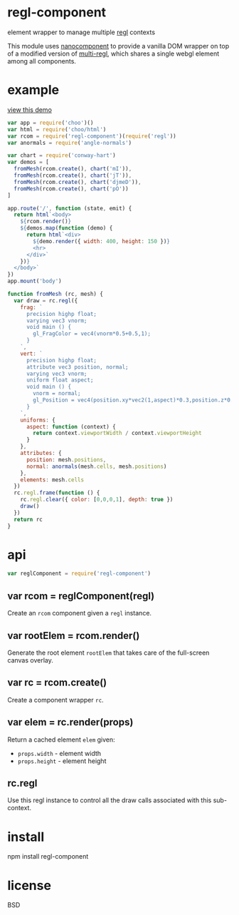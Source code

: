 # regl-component

element wrapper to manage multiple [regl][] contexts

This module uses [nanocomponent][] to provide a vanilla DOM wrapper on top of a
modified version of [multi-regl][], which shares a single webgl element among
all components.

[regl]: http://regl.party
[nanocomponent]: https://npmjs.com/package/nanocomponent
[multi-regl]: https://npmjs.com/package/multi-regl

# example

[view this demo](https://substack.neocities.org/example/regl-component.html)

``` js
var app = require('choo')()
var html = require('choo/html')
var rcom = require('regl-component')(require('regl'))
var anormals = require('angle-normals')

var chart = require('conway-hart')
var demos = [
  fromMesh(rcom.create(), chart('mI')),
  fromMesh(rcom.create(), chart('jT')),
  fromMesh(rcom.create(), chart('djmeD')),
  fromMesh(rcom.create(), chart('pO'))
]

app.route('/', function (state, emit) {
  return html`<body>
    ${rcom.render()}
    ${demos.map(function (demo) {
      return html`<div>
        ${demo.render({ width: 400, height: 150 })}
        <hr>
      </div>`
    })}
  </body>`
})
app.mount('body')

function fromMesh (rc, mesh) {
  var draw = rc.regl({
    frag: `
      precision highp float;
      varying vec3 vnorm;
      void main () {
        gl_FragColor = vec4(vnorm*0.5+0.5,1);
      }
    `,
    vert: `
      precision highp float;
      attribute vec3 position, normal;
      varying vec3 vnorm;
      uniform float aspect;
      void main () {
        vnorm = normal;
        gl_Position = vec4(position.xy*vec2(1,aspect)*0.3,position.z*0.1+0.1,1);
      }
    `,
    uniforms: {
      aspect: function (context) {
        return context.viewportWidth / context.viewportHeight
      }
    },
    attributes: {
      position: mesh.positions,
      normal: anormals(mesh.cells, mesh.positions)
    },
    elements: mesh.cells
  })
  rc.regl.frame(function () {
    rc.regl.clear({ color: [0,0,0,1], depth: true })
    draw()
  })
  return rc
}
```

# api

``` js
var reglComponent = require('regl-component')
```

## var rcom = reglComponent(regl)

Create an `rcom` component given a `regl` instance.

## var rootElem = rcom.render()

Generate the root element `rootElem` that takes care of the full-screen canvas
overlay.

## var rc = rcom.create()

Create a component wrapper `rc`.

## var elem = rc.render(props)

Return a cached element `elem` given:

* `props.width` - element width
* `props.height` - element height

## rc.regl

Use this regl instance to control all the draw calls associated with this
sub-context.

# install

npm install regl-component

# license

BSD
